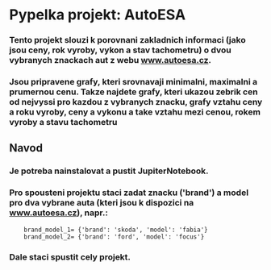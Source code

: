 # Pypelka projekt: AutoESA
### Tento projekt slouzi k porovnani zakladnich informaci (jako jsou ceny, rok vyroby, vykon a stav tachometru) o dvou vybranych znackach aut z webu www.autoesa.cz.

### Jsou pripravene grafy, kteri srovnavaji minimalni, maximalni a prumernou cenu. Takze najdete grafy, kteri ukazou zebrik cen od nejvyssi pro kazdou z vybranych znacku, grafy vztahu ceny a roku vyroby, ceny a vykonu a take vztahu mezi cenou, rokem vyroby a stavu tachometru

## Navod
### Je potreba nainstalovat a pustit JupiterNotebook.

### Pro spousteni projektu staci zadat znacku ('brand') a model pro dva vybrane auta (kteri jsou k dispozici na www.autoesa.cz), napr.:
        brand_model_1= {'brand': 'skoda', 'model': 'fabia'}
        brand_model_2= {'brand': 'ford', 'model': 'focus'}
### Dale staci spustit cely projekt.

